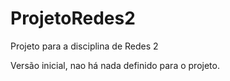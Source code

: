 # ProjetoRedes2
Projeto para a disciplina de Redes 2

Versão inicial, nao há nada definido para o projeto.
